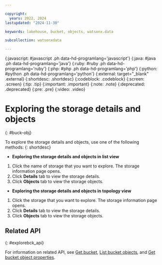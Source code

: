 ```yaml
---

copyright:
  years: 2022, 2024
lastupdated: "2024-11-30"

keywords: lakehouse, bucket, objects, watsonx.data

subcollection: watsonxdata

---
```


{:javascript: #javascript .ph data-hd-programlang='javascript'}
{:java: #java .ph data-hd-programlang='java'}
{:ruby: #ruby .ph data-hd-programlang='ruby'}
{:php: #php .ph data-hd-programlang='php'}
{:python: #python .ph data-hd-programlang='python'}
{:external: target="_blank" .external}
{:shortdesc: .shortdesc}
{:codeblock: .codeblock}
{:screen: .screen}
{:tip: .tip}
{:important: .important}
{:note: .note}
{:deprecated: .deprecated}
{:pre: .pre}
{:video: .video}

# Exploring the storage details and objects
{: #buck-obj}

To explore the storage details and objects, use one of the following methods:
{: shortdesc}

- **Exploring the storage details and objects in list view**

1. Click the name of storage that you want to explore. The storage information page opens.
2. Click **Details** tab to view the storage details.
3. Click **Objects** tab to view the storage objects.

- **Exploring the storage details and objects in topology view**

1. Click the storage that you want to explore. The storage information page opens.
2. Click **Details** tab to view the storage details.
3. Click **Objects** tab to view the storage objects.

## Related API
{: #explorebck_api}

For information on related API, see [Get bucket](https://cloud.ibm.com/apidocs/watsonxdata#get-bucket-registration), [List bucket objects](https://cloud.ibm.com/apidocs/watsonxdata#list-bucket-objects), and [Get bucket object properties](https://cloud.ibm.com/apidocs/watsonxdata#get-bucket-object-properties).
